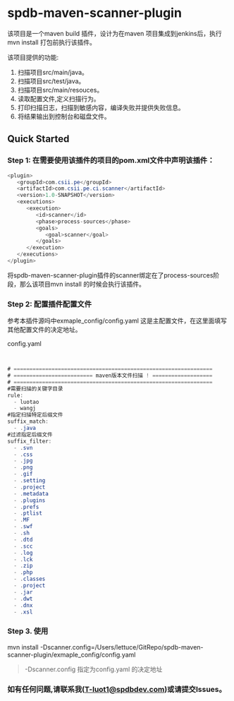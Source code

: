 # spdb-maven-scanner-plugin

该项目是一个maven build 插件，设计为在maven 项目集成到jenkins后，执行mvn install 打包前执行该插件。


该项目提供的功能:

1. 扫描项目src/main/java。
2. 扫描项目src/test/java。
3. 扫描项目src/main/resouces。
4. 读取配置文件,定义扫描行为。
5. 打印扫描日志，扫描到敏感内容，编译失败并提供失败信息。
6. 将结果输出到控制台和磁盘文件。

## Quick Started

### Step 1: 在需要使用该插件的项目的pom.xml文件中声明该插件：

```java
<plugin>
   <groupId>com.csii.pe</groupId>
   <artifactId>com.csii.pe.ci.scanner</artifactId>
   <version>1.0-SNAPSHOT</version>
   <executions>
      <execution>
         <id>scanner</id>
         <phase>process-sources</phase>
         <goals>
            <goal>scanner</goal>
         </goals>
      </execution>
   </executions>
</plugin> 
```
将spdb-maven-scanner-plugin插件的scanner绑定在了process-sources阶段，那么该项目mvn install 的时候会执行该插件。

### Step 2: 配置插件配置文件
 
 参考本插件源吗中exmaple_config/config.yaml 这是主配置文件，在这里面填写其他配置文件的决定地址。
 
config.yaml

```java


# ===============================================================
# ========================= maven版本文件扫描 ! ===================
# ===============================================================
#需要扫描的关键字目录
rule:
  - luotao
  - wangj
#指定扫描特定后缀文件
suffix_match:
  - .java
#过滤指定后缀文件
suffix_filter:
  - .svn
  - .css
  - .jpg
  - .png
  - .gif
  - .setting
  - .project
  - .metadata
  - .plugins
  - .prefs
  - .ptlist
  - .MF
  - .swf
  - .sh
  - .dtd
  - .scc
  - .log
  - .lck
  - .zip
  - .php
  - .classes
  - .project
  - .jar
  - .dwt
  - .dnx
  - .xsl


```




### Step 3. 使用

mvn install -Dscanner.config=/Users/lettuce/GitRepo/spdb-maven-scanner-plugin/exmaple_config/config.yaml
> -Dscanner.config 指定为config.yaml 的决定地址



### 如有任何问题,请联系我(T-luot1@spdbdev.com)或请提交Issues。

